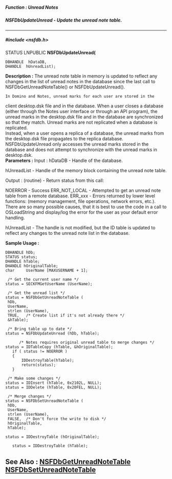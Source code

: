 ##### Function : Unread Notes
##### NSFDbUpdateUnread - Update the unread note table.
---
##### #include <nsfdb.h>
STATUS LNPUBLIC **NSFDbUpdateUnread(**

	DBHANDLE  hDataDB,
	DHANDLE  hUnreadList);
**Description :**
The unread note table in memory is updated to reflect any changes in the list 
of unread notes in the database since the last call to 
NSFDbGetUnreadNoteTable() or NSFDbUpdateUnread().  

	In Domino and Notes, unread marks for each user are stored in the 
client desktop.dsk file and in the database.  When a user closes a database 
(either through the Notes user interface or through an API program), the unread 
marks in the desktop.dsk file and in the database are synchronized so that they 
match.  Unread marks are not replicated when a database is replicated.  
Instead, when a user opens a replica of a database, the unread marks from the 
desktop.dsk file propagates to the replica database.  NSFDbUpdateUnread only 
accesses the unread marks stored in the database and does not attempt to 
synchronize with the unread marks in desktop.dsk.  
**Parameters :**
Input :
hDataDB  -  Handle of the database.

hUnreadList  -  Handle of the memory block containing the unread note table.

Output :
(routine)  -  Return status from this call:

NOERROR - Success
ERR_NOT_LOCAL - Attempted to get an unread note table from a remote database.
ERR_xxx - Errors returned by lower level functions: (memory management, file operations, network errors, etc.).  There are so many possible causes, that it is best to use the code in a call to OSLoadString and display/log the error for the user as your default error handling.


hUnreadList  -  The handle is not modified, but the ID table is updated to reflect any changes to the unread note list in the database.

**Sample Usage :**
```
DBHANDLE hDb;
STATUS status;
DHANDLE hTable;
DHANDLE hOriginalTable;
char     UserName [MAXUSERNAME + 1];

 /* Get the current user name */
status = SECKFMGetUserName (UserName);

 /* Get the unread list */
status = NSFDbGetUnreadNoteTable (
 hDb,
 UserName,
 strlen (UserName),
 TRUE,   /* Create list if it's not already there */
 &hTable);

 /* Bring table up to date */
status = NSFDbUpdateUnread (hDb, hTable);

      /* Notes requires original unread table to merge changes */
status = IDTableCopy (hTable, &hOriginalTable);
   if ( status != NOERROR ) 
   {
       IDDestroyTable(hTable);
       return(status);
   }

 /* Make some changes */
status = IDInsert (hTable, 0x2102L, NULL);
status = IDDelete (hTable, 0x20FEL, NULL);

 /* Merge changes */
status = NSFDbSetUnreadNoteTable (
 hDb,
 UserName,
 strlen (UserName),
 FALSE,  /* Don't force the write to disk */
 hOriginalTable,
 hTable);

status = IDDestroyTable (hOriginalTable);

   status = IDDestroyTable (hTable);
```
**See Also :**
[NSFDbGetUnreadNoteTable](D:/md_files/NSFDbGetUnreadNoteTable.md)
[NSFDbSetUnreadNoteTable](D:/md_files/NSFDbSetUnreadNoteTable.md)
---
